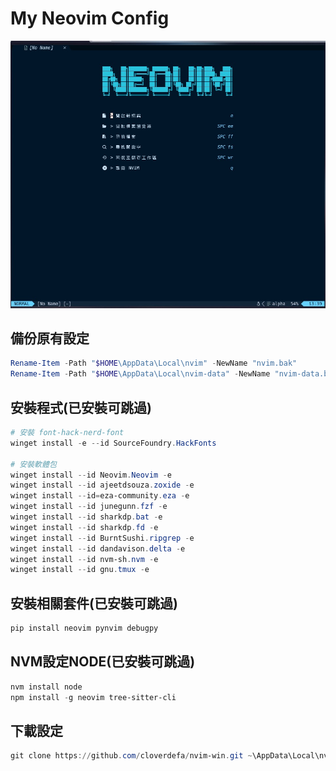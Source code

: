 # My Neovim Config

![image](https://github.com/cloverdefa/nvim-win/blob/main/cover.jpg)

## 備份原有設定

```PowerShell
Rename-Item -Path "$HOME\AppData\Local\nvim" -NewName "nvim.bak"
Rename-Item -Path "$HOME\AppData\Local\nvim-data" -NewName "nvim-data.bak"
```

## 安裝程式(已安裝可跳過)

```PowerShell
# 安裝 font-hack-nerd-font
winget install -e --id SourceFoundry.HackFonts

# 安裝軟體包
winget install --id Neovim.Neovim -e
winget install --id ajeetdsouza.zoxide -e
winget install --id=eza-community.eza -e
winget install --id junegunn.fzf -e
winget install --id sharkdp.bat -e
winget install --id sharkdp.fd -e
winget install --id BurntSushi.ripgrep -e
winget install --id dandavison.delta -e
winget install --id nvm-sh.nvm -e
winget install --id gnu.tmux -e

```

## 安裝相關套件(已安裝可跳過)

```PowerShell
pip install neovim pynvim debugpy
```

## NVM設定NODE(已安裝可跳過)

```PowerShell
nvm install node
npm install -g neovim tree-sitter-cli

```

## 下載設定

```PowerShell
git clone https://github.com/cloverdefa/nvim-win.git ~\AppData\Local\nvim
```
